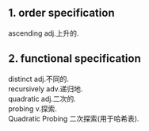 ## 1. order specification
ascending adj.上升的.  
  
## 2. functional specification
distinct adj.不同的.  
recursively adv.递归地.  
quadratic adj.二次的.  
probing v.探索.  
Quadratic Probing 二次探索(用于哈希表).  
